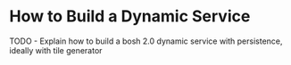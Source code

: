 # How to Build a Dynamic Service

TODO - Explain how to build a bosh 2.0 dynamic service with persistence, ideally with tile generator